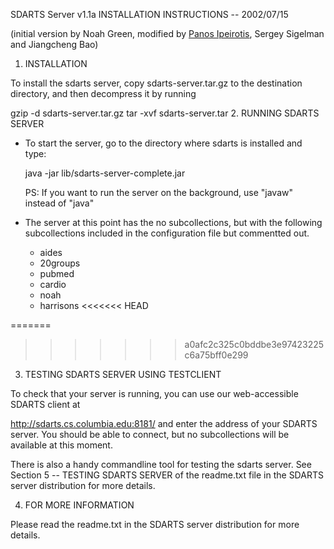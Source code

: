 SDARTS Server v1.1a INSTALLATION INSTRUCTIONS
-- 2002/07/15

(initial version by Noah Green, modified by [Panos Ipeirotis](mailto:pirot@cs.columbia.edu), Sergey Sigelman and Jiangcheng Bao)

1. INSTALLATION

To install the sdarts server, copy sdarts-server.tar.gz to the destination directory, and then decompress it by running

  gzip -d sdarts-server.tar.gz
  tar -xvf sdarts-server.tar
2. RUNNING SDARTS SERVER

 * To start the server, go to the directory where sdarts is installed and type:

   java -jar lib/sdarts-server-complete.jar

   PS: If you want to run the server on the background, use "javaw" instead of "java"

 * The server at this point has the no subcollections, but with the following subcollections included in the configuration file but commentted out.
    * aides
    * 20groups
    * pubmed
    * cardio
    * noah
    * harrisons
<<<<<<< HEAD
	
=======

>>>>>>> a0afc2c325c0bddbe3e97423225c6a75bff0e299
3. TESTING SDARTS SERVER USING TESTCLIENT

To check that your server is running, you can use our web-accessible SDARTS client at

  http://sdarts.cs.columbia.edu:8181/
and enter the address of your SDARTS server. You should be able to connect, but no subcollections will be available at this moment.

There is also a handy commandline tool for testing the sdarts server. See Section 5 -- TESTING SDARTS SERVER of the readme.txt file in the SDARTS server distribution for more details.

4. FOR MORE INFORMATION

Please read the readme.txt in the SDARTS server distribution for more details.